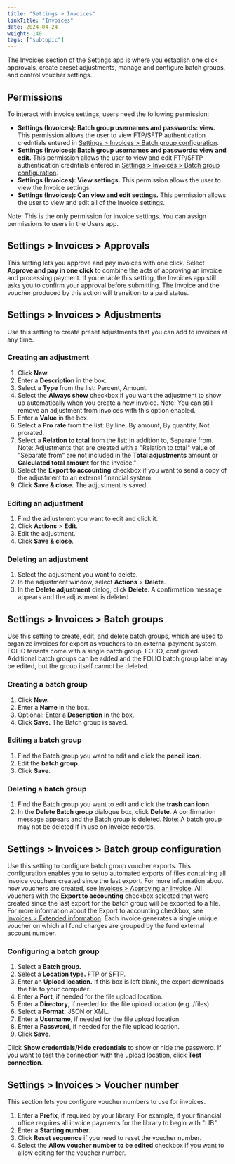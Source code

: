 ```yaml
---
title: "Settings > Invoices"
linkTitle: "Invoices"
date: 2024-04-24
weight: 140
tags: ["subtopic"]   
---
```


The Invoices section of the Settings app is where you establish one click approvals, create preset adjustments, manage and configure batch groups, and control voucher settings. 


## Permissions

To interact with invoice settings, users need the following permission: 

*   **Settings (Invoices): Batch group usernames and passwords: view.** This permission allows the user to view FTP/SFTP authentication credntials entered in [Settings \> Invoices \> Batch group configuration](#settings--invoices--batch-group-configuration/).
*   **Settings (Invoices): Batch group usernames and passwords: view and edit.** This permission allows the user to view and edit FTP/SFTP authentication credntials entered in [Settings \> Invoices \> Batch group configuration](#settings--invoices--batch-group-configuration/).
*   **Settings (Invoices): View settings.** This permission allows the user to view the Invoice settings. 
*   **Settings (Invoices): Can view and edit settings.** This permission allows the user to view and edit all of the Invoice settings. 

Note: This is the only permission for invoice settings. You can assign permissions to users in the Users app. 


## Settings > Invoices > Approvals

This setting lets you approve and pay invoices with one click. Select **Approve and pay in one click** to combine the acts of approving an invoice and processing payment. If you enable this setting, the Invoices app still asks you to confirm your approval before submitting. The invoice and the voucher produced by this action will transition to a paid status.


## Settings > Invoices > Adjustments 

Use this setting to create preset adjustments that you can add to invoices at any time. 


### Creating an adjustment



1. Click **New.** 
2. Enter a **Description** in the box. 
3. Select a **Type** from the list: Percent, Amount. 
4. Select the **Always show** checkbox if you want the adjustment to show up automatically when you create a new invoice. Note: You can still remove an adjustment from invoices with this option enabled. 
5. Enter a **Value** in the box. 
6. Select a **Pro rate** from the list: By line, By amount, By quantity, Not prorated.  
7. Select a **Relation to total** from the list: In addition to, Separate from. Note: Adjustments that are created with a "Relation to total" value of "Separate from" are not included in the **Total adjustments** amount or **Calculated total amount** for the invoice."  
8. Select the **Export to accounting** checkbox if you want to send a copy of the adjustment to an external financial system. 
9. Click **Save & close.** The adjustment is saved. 


### Editing an adjustment



1. Find the adjustment you want to edit and click it. 
2. Click **Actions** > **Edit**. 
3. Edit the adjustment. 
4. Click **Save & close**. 


### Deleting an adjustment 



1. Select the adjustment you want to delete. 
2. In the adjustment window, select **Actions** > **Delete**. 
3. In the **Delete adjustment** dialog, click **Delete**. A confirmation message appears and the adjustment is deleted. 


## Settings > Invoices > Batch groups

Use this setting to create, edit, and delete batch groups, which are used to organize invoices for export as vouchers to an external payment system. FOLIO tenants come with a single batch group, FOLIO, configured. Additional batch groups can be added and the FOLIO batch group label may be edited, but the group itself cannot be deleted.


### Creating a batch group


1. Click **New.** 
2. Enter a **Name** in the box.
3. Optional: Enter a **Description** in the box. 
4. Click **Save.** The Batch group is saved. 


### Editing a batch group


1. Find the Batch group you want to edit and click the **pencil icon**. 
2. Edit the **batch group**. 
3. Click **Save**. 


### Deleting a batch group



1. Find the Batch group you want to edit and click the **trash can icon.** 
2. In the **Delete Batch group** dialogue box, click **Delete**. A confirmation message appears and the Batch group is deleted. Note: A batch group may not be deleted if in use on invoice records.


## Settings > Invoices > Batch group configuration

Use this setting to configure batch group voucher exports. This configuration enables you to setup automated exports of files containing all invoice vouchers created since the last export. For more information about how vouchers are created, see  [Invoices > Approving an invoice](../acquisitions/invoices/#approving-an-invoice).  All vouchers with the **Export to accounting** checkbox selected that were created since the last export for the batch group will be exported to a file. For more information about the Export to accounting checkbox, see  [Invoices > Extended information](../acquisitions/invoices/#extended-information).  Each invoice generates a single unique voucher on which all fund charges are grouped by the fund external account number. 



### Configuring a batch group

1. Select a **Batch group.**
2. Select a **Location type.** FTP or SFTP.
3. Enter an **Upload location.** If this box is left blank, the export downloads the file to your computer.
4. Enter a **Port**, if needed for the file upload location.
5. Enter a **Directory**, if needed for the file upload location (e.g. /files).
6. Select a **Format.** JSON or XML. 
7. Enter a **Username**, if needed for the file upload location.
8. Enter a **Password**, if needed for the file upload location. 
9. Click **Save**. 

Click **Show credentials/Hide credentials** to show or hide the password. If you want to test the connection with the upload location, click **Test connection**. 



## Settings > Invoices > Voucher number

This section lets you configure voucher numbers to use for invoices. 

1. Enter a **Prefix**, if required by your library. For example, if your financial office requires all invoice payments for the library to begin with "LIB". 
2. Enter a **Starting number**.
3. Click **Reset sequence** if you need to reset the voucher number. 
4. Select the **Allow voucher number to be edited** checkbox if you want to allow editing for the voucher number. 
